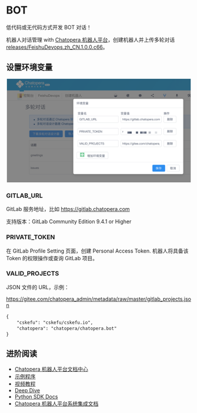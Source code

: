 # BOT

低代码或无代码方式开发 BOT 对话！

机器人对话管理 with [Chatopera 机器人平台](https://bot.chatopera.com/)，创建机器人并上传多轮对话 [releases/FeishuDevops.zh_CN.1.0.0.c66](./releases/FeishuDevops.zh_CN.1.0.0.c66)。

## 设置环境变量

<p align="center">
    <img src="../assets/14.png" width = "500" />
</p>

### GITLAB_URL

GitLab 服务地址，比如 https://gitlab.chatopera.com

支持版本：GitLab Community Edition 9.4.1 or Higher

### PRIVATE_TOKEN

在 GitLab Profile Setting 页面，创建 Personal Access Token.
机器人将具备该 Token 的权限操作或查询 GitLab 项目。

### VALID_PROJECTS

JSON 文件的 URL，示例：

https://gitee.com/chatopera_admin/metadata/raw/master/gitlab_projects.json

```
{
    "cskefu": "cskefu/cskefu.io",
    "chatopera": "chatopera/chatopera.bot"
}
```

## 进阶阅读

- [Chatopera 机器人平台文档中心](https://docs.chatopera.com/index.html)
- [示例程序](https://github.com/chatopera/chatbot-samples)
- [视频教程](https://ke.qq.com/course/2994143)
- [Deep Dive](https://ke.qq.com/course/2994143?taid=10884018361708511&tuin=6780672d)
- [Python SDK Docs](https://github.com/chatopera/chatopera-py-sdk/)
- [Chatopera 机器人平台系统集成文档](https://docs.chatopera.com/products/chatbot-platform/integration/index.html)
